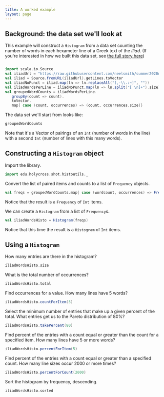 ```yaml
---
title: A worked example
layout: page
---
```



## Background: the data set we'll look at

This example will construct a `Histogram` from a data set counting the number of words in each hexameter line of a Greek text of the *Iliad*.  (If you're interested in how we built this data set, see [the full story here](./building-dataset/))

```scala mdoc:invisible

import scala.io.Source
val iliadUrl = "https://raw.githubusercontent.com/neelsmith/summer2020nbs/master/data/iliad-dipl.txt"
val iliad = Source.fromURL(iliadUrl).getLines.toVector
val iliadNoPunct = iliad.map(ln => ln.replaceAll("[,·\\.:~]", ""))
val iliadWordsPerLine = iliadNoPunct.map(ln => ln.split("[ \n]+").size)
val groupedWordCounts = iliadWordsPerLine.
   groupBy(count => count).
   toVector.
   map{ case (count, occurrences) => (count, occurrences.size)}
```


The data set we'll start from  looks like:

```scala mdoc
groupedWordCounts
```

Note that it's a Vector of pairings of an `Int` (number of words in the line) with a second `Int` (number of lines with this many words).

## Constructing a `Histogram` object

Import the library.

```scala mdoc
import edu.holycross.shot.histoutils._
```


Convert the list of paired items and counts to a list of `Frequency` objects.

```scala mdoc
val freqs = groupedWordCounts.map{ case (wordcount, occurrences) => Frequency(wordcount, occurrences)}
```

Notice  that the result is a `Frequency` of `Int` items.

We can create a `Histogram` from a list of `Frequency`s.

```scala mdoc
val iliadWordsHisto = Histogram(freqs)
```

Notice that this time the result is a `Histogram` of `Int` items.


## Using a `Histogram`


How many entries are there in the histogram?

```scala mdoc
iliadWordsHisto.size
```


What is the total number of occurrences?

```scala mdoc
iliadWordsHisto.total
```

Find occurrences for a value.  How many lines have 5 words?

```scala mdoc
iliadWordsHisto.countForItem(5)
```

Select the minimum number of entries that make up a given percent of the total. What entries get us to the Pareto distribution of 80%?

```scala mdoc
iliadWordsHisto.takePercent(80)
```


Find percent of the entries with a count equal or greater than the count for a specified item.  How many lines have 5 or more words?

```scala mdoc
iliadWordsHisto.percentForItem(5)
```


Find percent of the entries with a count equal or greater than a specified count.  How many line sizes occur 2000 or more times?


```scala mdoc
iliadWordsHisto.percentForCount(2000)
```

Sort the histogram by frequency, descending.

```scala mdoc
iliadWordsHisto.sorted
```
